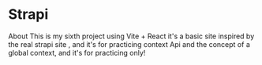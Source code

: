 # Strapi
About This is my sixth project using Vite + React it's a basic site inspired by the real strapi site , and it's for practicing context Api and the concept of a global context, and it's for practicing only!
